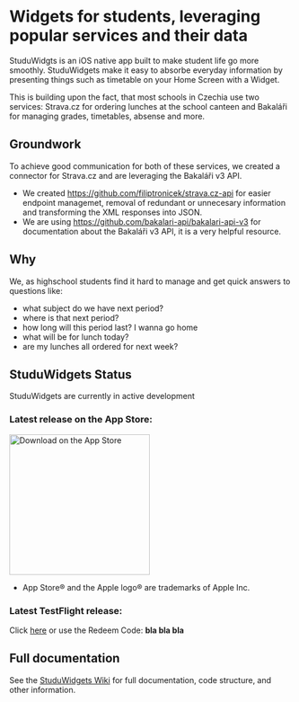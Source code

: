 # Widgets for students, leveraging popular services and their data

StuduWidgts is an iOS native app built to make student life go more smoothly. StuduWidgets make it easy to absorbe everyday information by presenting things such as timetable on your Home Screen with a Widget.

This is building upon the fact, that most schools in Czechia use two services: Strava.cz for ordering lunches at the school canteen and Bakaláři for managing grades, timetables, absense and more.

## Groundwork

To achieve good communication for both of these services, we created a connector for Strava.cz and are leveraging the Bakaláři v3 API.

- We created https://github.com/filiptronicek/strava.cz-api for easier endpoint managemet, removal of redundant or unnecesary information and transforming the XML responses into JSON.
- We are using https://github.com/bakalari-api/bakalari-api-v3 for documentation about the Bakaláři v3 API, it is a very helpful resource.


## Why

We, as highschool students find it hard to manage and get quick answers to questions like:
- what subject do we have next period?
- where is that next period?
- how long will this period last? I wanna go home
- what will be for lunch today?
- are my lunches all ordered for next week?

## StuduWidgets Status 

StuduWidgets are currently in active development

### Latest release on the App Store: 

<a href="https://youtu.be/dQw4w9WgXcQ" target="_blank"> <img width="250" alt="Download on the App Store" src="https://files.catbox.moe/bpoouz.svg"> </a>

  - App Store® and the Apple logo® are trademarks of Apple Inc.

### Latest TestFlight release:

Click <a href="">here</a> or use the Redeem Code: <b>bla bla bla</b>
  
## Full documentation 

See the <a href="https://github.com/filiptronicek/StuduWidgets/wiki">StuduWidgets Wiki</a> for full documentation, code structure, and other information. 
